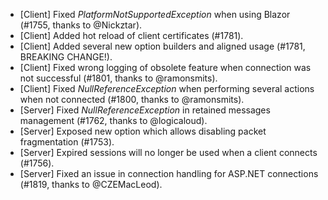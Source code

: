 * [Client] Fixed _PlatformNotSupportedException_ when using Blazor (#1755, thanks to @Nickztar).
* [Client] Added hot reload of client certificates (#1781).
* [Client] Added several new option builders and aligned usage (#1781, BREAKING CHANGE!).
* [Client] Fixed wrong logging of obsolete feature when connection was not successful (#1801, thanks to @ramonsmits).
* [Client] Fixed _NullReferenceException_ when performing several actions when not connected (#1800, thanks to @ramonsmits).
* [Server] Fixed _NullReferenceException_ in retained messages management (#1762, thanks to @logicaloud).
* [Server] Exposed new option which allows disabling packet fragmentation (#1753).
* [Server] Expired sessions will no longer be used when a client connects (#1756).
* [Server] Fixed an issue in connection handling for ASP.NET connections (#1819, thanks to @CZEMacLeod).

